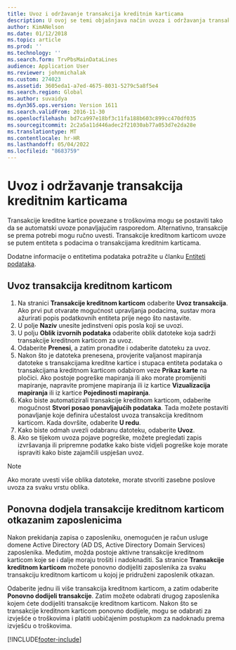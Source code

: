 ```yaml
---
title: Uvoz i održavanje transakcija kreditnim karticama
description: U ovoj se temi objašnjava način uvoza i održavanja transakcija kreditne kartice povezane s troškovima. Te se transakcije mogu postaviti tako da se automatski uvoze po ponavljajućem rasporedu ili se prema potrebi mogu ručno uvesti.
author: KimANelson
ms.date: 01/12/2018
ms.topic: article
ms.prod: ''
ms.technology: ''
ms.search.form: TrvPbsMainDataLines
audience: Application User
ms.reviewer: johnmichalak
ms.custom: 274023
ms.assetid: 3605eda1-a7ed-4675-8031-5279c5a8f5e4
ms.search.region: Global
ms.author: suvaidya
ms.dyn365.ops.version: Version 1611
ms.search.validFrom: 2016-11-30
ms.openlocfilehash: bd7ca997e18bf3c11fa188b603c899cc470df035
ms.sourcegitcommit: 2c2a5a11d446adec2f21030ab77a053d7e2da28e
ms.translationtype: MT
ms.contentlocale: hr-HR
ms.lasthandoff: 05/04/2022
ms.locfileid: "8683759"
---
```

# <a name="import-and-maintain-credit-card-transactions"></a>Uvoz i održavanje transakcija kreditnim karticama

Transakcije kreditne kartice povezane s troškovima mogu se postaviti tako da se automatski uvoze ponavljajućim rasporedom. Alternativno, transakcije se prema potrebi mogu ručno uvesti. Transakcije kreditnom karticom uvoze se putem entiteta s podacima o transakcijama kreditnim karticama.

Dodatne informacije o entitetima podataka potražite u članku [Entiteti podataka](/dynamics365/fin-ops-core/dev-itpro/data-entities/data-entities).

## <a name="import-credit-card-transactions"></a>Uvoz transakcija kreditnom karticom

1. Na stranici **Transakcije kreditnom karticom** odaberite **Uvoz transakcija**. Ako prvi put otvarate mogućnost upravljanja podacima, sustav mora ažurirati popis podatkovnih entiteta prije nego što nastavite.
2. U polje **Naziv** unesite jedinstveni opis posla koji se uvozi.
3. U polju **Oblik izvornih podataka** odaberite oblik datoteke koja sadrži transakcije kreditnom karticom za uvoz.
4. Odaberite **Prenesi**, a zatim pronađite i odaberite datoteku za uvoz.
5. Nakon što je datoteka prenesena, provjerite valjanost mapiranja datoteke s transakcijama kreditne kartice i stupaca entiteta podataka o transakcijama kreditnom karticom odabirom veze **Prikaz karte** na pločici. Ako postoje pogreške mapiranja ili ako morate promijeniti mapiranje, napravite promjene mapiranja ili iz kartice **Vizualizacija mapiranja** ili iz kartice **Pojedinosti mapiranja**.
6. Kako biste automatizirali transakcije kreditnom karticom, odaberite mogućnost **Stvori posao ponavljajućih podataka**. Tada možete postaviti ponavljanje koje definira učestalost uvoza transakcija kreditnom karticom. Kada dovršite, odaberite **U redu**.
7. Kako biste odmah uvezli odabranu datoteku, odaberite **Uvoz**.
8. Ako se tijekom uvoza pojave pogreške, možete pregledati zapis izvršavanja ili pripremne podatke kako biste vidjeli pogreške koje morate ispraviti kako biste zajamčili uspješan uvoz.

> [!NOTE]
> Ako morate uvesti više oblika datoteke, morate stvoriti zasebne poslove uvoza za svaku vrstu oblika.

## <a name="reassign-the-credit-card-transactions-for-terminated-employees"></a>Ponovna dodjela transakcije kreditnom karticom otkazanim zaposlenicima

Nakon prekidanja zapisa o zaposleniku, onemogućen je račun usluge domene Active Directory (AD DS, Active Directory Domain Services) zaposlenika. Međutim, možda postoje aktivne transakcije kreditnom karticom koje se i dalje moraju trošiti i nadoknaditi. Sa stranice **Transakcije kreditnom karticom** možete ponovno dodijeliti zaposlenika za svaku transakciju kreditnom karticom u kojoj je pridruženi zaposlenik otkazan.

Odaberite jednu ili više transakcija kreditnom karticom, a zatim odaberite **Ponovno dodijeli transakcije**. Zatim možete odabrati drugog zaposlenika kojem ćete dodijeliti transakcije kreditnom karticom. Nakon što se transakcije kreditnom karticom ponovno dodijele, mogu se odabrati za izvješće o troškovima i platiti uobičajenim postupkom za nadoknadu prema izvješću o troškovima.


[!INCLUDE[footer-include](../includes/footer-banner.md)]